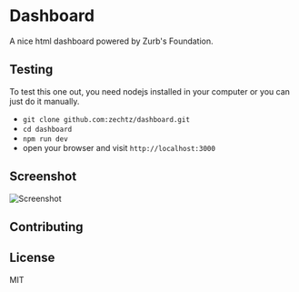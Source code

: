 # Dashboard 
A nice html dashboard powered by Zurb's Foundation. 

## Testing
To test this one out, you need nodejs installed in your computer or you can just do it manually.

- `git clone github.com:zechtz/dashboard.git`
- `cd dashboard`
- `npm run dev` 
- open your browser and visit `http://localhost:3000`

## Screenshot
![Screenshot](images/dashoard.png)

## Contributing

## License
MIT

